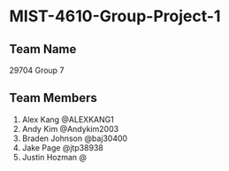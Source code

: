 # MIST-4610-Group-Project-1
## Team Name
29704 Group 7
## Team Members
1) Alex Kang @ALEXKANG1
2) Andy Kim @Andykim2003
3) Braden Johnson @baj30400
4) Jake Page @jtp38938
5) Justin Hozman @
